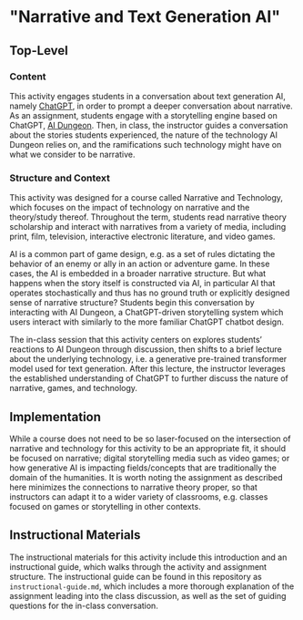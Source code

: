 # "Narrative and Text Generation AI"
## Top-Level
### Content
This activity engages students in a conversation about text generation AI, namely [ChatGPT](https://openai.com/blog/chatgpt), in order to prompt a deeper conversation about narrative. As an assignment, students engage with a storytelling engine based on ChatGPT, [AI Dungeon](https://beta.aidungeon.com/). Then, in class, the instructor guides a conversation about the stories students experienced, the nature of the technology AI Dungeon relies on, and the ramifications such technology might have on what we consider to be narrative.

### Structure and Context
This activity was designed for a course called Narrative and Technology, which focuses on the impact of technology on narrative and the theory/study thereof. Throughout the term, students read narrative theory scholarship and interact with narratives from a variety of media, including print, film, television, interactive electronic literature, and video games.

AI is a common part of game design, e.g. as a set of rules dictating the behavior of an enemy or ally in an action or adventure game. In these cases, the AI is embedded in a broader narrative structure. But what happens when the story itself is constructed via AI, in particular AI that operates stochastically and thus has no ground truth or explicitly designed sense of narrative structure? Students begin this conversation by interacting with AI Dungeon, a ChatGPT-driven storytelling system which users interact with similarly to the more familiar ChatGPT chatbot design.

The in-class session that this activity centers on explores students’ reactions to AI Dungeon through discussion, then shifts to a brief lecture about the underlying technology, i.e. a generative pre-trained transformer model used for text generation. After this lecture, the instructor leverages the established understanding of ChatGPT to further discuss the nature of narrative, games, and technology.

## Implementation
While a course does not need to be so laser-focused on the intersection of narrative and technology for this activity to be an appropriate fit, it should be focused on narrative; digital storytelling media such as video games; or how generative AI is impacting fields/concepts that are traditionally the domain of the humanities. It is worth noting the assignment as described here minimizes the connections to narrative theory proper, so that instructors can adapt it to a wider variety of classrooms, e.g. classes focused on games or storytelling in other contexts.

## Instructional Materials
The instructional materials for this activity include this introduction and an instructional guide, which walks through the activity and assignment structure. The instructional guide can be found in this repository as `instructional-guide.md`, which includes a more thorough explanation of the assignment leading into the class discussion, as well as the set of guiding questions for the in-class conversation.